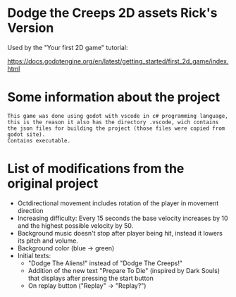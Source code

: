 # Dodge the Creeps 2D assets Rick's Version

Used by the "Your first 2D game" tutorial:

https://docs.godotengine.org/en/latest/getting_started/first_2d_game/index.html

# Some information about the project
    This game was done using godot with vscode in c# programming language, this is the reason it also has the directory .vscode, wich contains the json files for building the project (those files were copied from godot site).
    Contains executable. 

# List of modifications from the original project
* Octdirectional movement includes rotation of the player in movement direction
* Increasing difficulty: Every 15 seconds the base velocity increases by 10 and the highest possible velocity by 50.
* Background music doesn't stop after player being hit, instead it lowers its pitch and volume.
* Background color (blue -> green)
* Initial texts:
    * "Dodge The Aliens!" instead of "Dodge The Creeps!"
    * Addition of the new text "Prepare To Die" (inspired by Dark Souls) that displays after pressing the start button
    * On replay button ("Replay" -> "Replay?")

